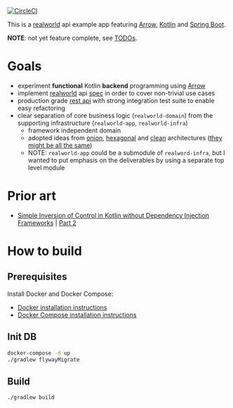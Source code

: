 [![CircleCI](https://circleci.com/gh/istonikula/realworld-api.svg?style=svg)](https://circleci.com/gh/istonikula/realworld-api)

This is a [realworld](http://realworld.io) api example app featuring 
[Arrow](http://arrow-kt.io), [Kotlin](http://kotlinlang.org) and [Spring Boot](http://spring.io/projects/spring-boot). 

__NOTE__: not yet feature complete, see [TODOs](TODO.md).

# Goals
* experiment __functional__ Kotlin __backend__ programming using [Arrow](http://arrow-kt.io)
* implement [realworld](http://realworld.io) api 
[spec](http://github.com/gothinkster/realworld/tree/master/api) in order to cover non-trivial use cases
* production grade [rest api](http://en.wikipedia.org/wiki/Representational_state_transfer) with strong integration 
test suite to enable easy refactoring
* clear separation of core business logic (`realworld-domain`) from the supporting infrastructure 
(`realworld-app`, `realworld-infra`)
  * framework independent domain
  * adopted ideas from 
  [onion](https://bit.ly/2LqFhSz), 
  [hexagonal](https://bit.ly/2OBnVIo) and 
  [clean](https://bit.ly/2PKGYwk) architectures
  ([they might be all the same](https://bit.ly/2ItpiT7))
  * NOTE: `realworld-app` could be a submodule of `realword-infra`, but I wanted to put emphasis on the deliverables 
  by using a separate top level module 

# Prior art
* [Simple Inversion of Control in Kotlin without Dependency Injection Frameworks](https://bit.ly/2q2ccUg) 
  | [Part 2](https://bit.ly/2PJkn3d)

# How to build

## Prerequisites

Install Docker and Docker Compose:

- [Docker installation instructions](https://docs.docker.com/engine/installation/)
- [Docker Compose installation instructions](https://docs.docker.com/compose/install/)

## Init DB

```sh
docker-compose -d up
./gradlew flywayMigrate

```

## Build

```sh
./gradlew build

```
